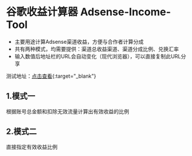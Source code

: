 # 谷歌收益计算器 Adsense-Income-Tool
* 主要用途计算Adsense渠道收益，方便与合作者计算分成
* 共有两种模式，均需要提供：渠道总收益渠道、渠道分成比例、兑换汇率
* 输入数值后地址栏的URL会自动变化（现代浏览器），可以直接复制此URL分享

测试地址：[点击查看](https://jason-grimm.github.io/Adsense-Income-Tool/index.html "Adsense收益计算器"){:target="_blank"}

## 1.模式一
根据账号总金额和扣除无效流量计算出有效收益的比例
## 2.模式二
直接指定有效收益比例
